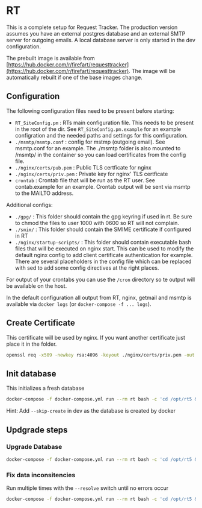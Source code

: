 # RT

This is a complete setup for Request Tracker. The production version assumes you have an external postgres database and an external SMTP server for outgoing emails. A local database server is only started in the dev configuration.

The prebuilt image is available from [https://hub.docker.com/r/firefart/requesttracker](https://hub.docker.com/r/firefart/requesttracker). The image will be automatically rebuilt if one of the base images change.

## Configuration

The following configuration files need to be present before starting:

- `RT_SiteConfig.pm` : RTs main configuration file. This needs to be present in the root of the dir. See `RT_SiteConfig.pm.example` for an example configration and the needed paths and settings for this configuration.
- `./msmtp/msmtp.conf` : config for mstmp (outgoing email). See msmtp.conf for an example. The ./msmtp folder is also mounted to /msmtp/ in the container so you can load certificates from the config file.
- `./nginx/certs/pub.pem` : Public TLS certficate for nginx
- `./nginx/certs/priv.pem` : Private key for nginx' TLS certficate
- `crontab` : Crontab file that will be run as the RT user. See contab.example for an example. Crontab output will be sent via msmtp to the MAILTO address.

Additional configs:

- `./gpg/` : This folder should contain the gpg keyring if used in rt. Be sure to chmod the files to user 1000 with 0600 so RT will not complain.
- `./smim/` : This folder should contain the SMIME certificate if configured in RT
- `./nginx/startup-scripts/` : This folder should contain executable bash files that will be executed on nginx start. This can be used to modify the default nginx config to add client certificate authentication for example. There are several placeholders in the config file which can be replaced with sed to add some config directives at the right places.

For output of your crontabs you can use the `/cron` directory so te output will be available on the host.

In the default configuration all output from RT, nginx, getmail and msmtp is available via `docker logs` (or `docker-compose -f ... logs`).

## Create Certificate

This certificate will be used by nginx. If you want another certificate just place it in the folder.

```bash
openssl req -x509 -newkey rsa:4096 -keyout ./nginx/certs/priv.pem -out ./nginx/certs/pub.pem -days 3650 -nodes
```

## Init database

This initializes a fresh database

```bash
docker-compose -f docker-compose.yml run --rm rt bash -c 'cd /opt/rt5 && perl ./sbin/rt-setup-database --action init'
```

Hint: Add `--skip-create` in dev as the database is created by docker

## Updgrade steps

### Upgrade Database

```bash
docker-compose -f docker-compose.yml run --rm rt bash -c 'cd /opt/rt5 && perl ./sbin/rt-setup-database --action upgrade --upgrade-from 4.4.4'
```

### Fix data inconsitencies

Run multiple times with the `--resolve` switch until no errors occur

```bash
docker-compose -f docker-compose.yml run --rm rt bash -c 'cd /opt/rt5 && perl ./sbin/rt-validator --check --resolve'
```
